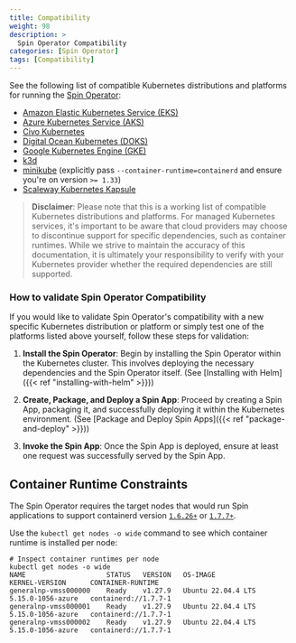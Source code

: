 ```yaml
---
title: Compatibility
weight: 98
description: >
  Spin Operator Compatibility
categories: [Spin Operator]
tags: [Compatibility]
---
```


See the following list of compatible Kubernetes distributions and platforms for running the [Spin Operator](https://github.com/spinkube/spin-operator/):

 - [Amazon Elastic Kubernetes Service (EKS)](https://docs.aws.amazon.com/eks/)
 - [Azure Kubernetes Service (AKS)](https://azure.microsoft.com/en-us/products/kubernetes-service)
 - [Civo Kubernetes](https://www.civo.com/kubernetes)
 - [Digital Ocean Kubernetes (DOKS)](https://www.digitalocean.com/products/kubernetes)
 - [Google Kubernetes Engine (GKE)](https://cloud.google.com/kubernetes-engine)
 - [k3d](https://k3d.io)
 - [minikube](https://minikube.sigs.k8s.io/docs/) (explicitly pass `--container-runtime=containerd` and ensure you're on version `>= 1.33`)
 - [Scaleway Kubernetes Kapsule](https://www.scaleway.com/en/kubernetes-kapsule/)

> **Disclaimer**: Please note that this is a working list of compatible Kubernetes distributions and platforms. For managed Kubernetes services, it's important to be aware that cloud providers may choose to discontinue support for specific dependencies, such as container runtimes. While we strive to maintain the accuracy of this documentation, it is ultimately your responsibility to verify with your Kubernetes provider whether the required dependencies are still supported.

### How to validate Spin Operator Compatibility

If you would like to validate Spin Operator's compatibility with a new specific Kubernetes distribution or platform or simply test one of the platforms listed above yourself, follow these steps for validation:

1. **Install the Spin Operator**: Begin by installing the Spin Operator within the Kubernetes cluster. This involves deploying the necessary dependencies and the Spin Operator itself. (See [Installing with Helm]({{< ref "installing-with-helm" >}}))

2. **Create, Package, and Deploy a Spin App**: Proceed by creating a Spin App, packaging it, and successfully deploying it within the Kubernetes environment. (See [Package and Deploy Spin Apps]({{< ref "package-and-deploy" >}}))

3. **Invoke the Spin App**: Once the Spin App is deployed, ensure at least one request was successfully served by the Spin App.

## Container Runtime Constraints

The Spin Operator requires the target nodes that would run Spin applications to support containerd version [`1.6.26+`](https://github.com/containerd/containerd/releases/tag/v1.6.26) or [`1.7.7+`](https://github.com/containerd/containerd/releases/tag/v1.7.7).

Use the `kubectl get nodes -o wide` command to see which container runtime is installed per node:

```shell
# Inspect container runtimes per node
kubectl get nodes -o wide
NAME                    STATUS   VERSION   OS-IMAGE             KERNEL-VERSION      CONTAINER-RUNTIME
generalnp-vmss000000    Ready    v1.27.9   Ubuntu 22.04.4 LTS   5.15.0-1056-azure   containerd://1.7.7-1
generalnp-vmss000001    Ready    v1.27.9   Ubuntu 22.04.4 LTS   5.15.0-1056-azure   containerd://1.7.7-1
generalnp-vmss000002    Ready    v1.27.9   Ubuntu 22.04.4 LTS   5.15.0-1056-azure   containerd://1.7.7-1

```
